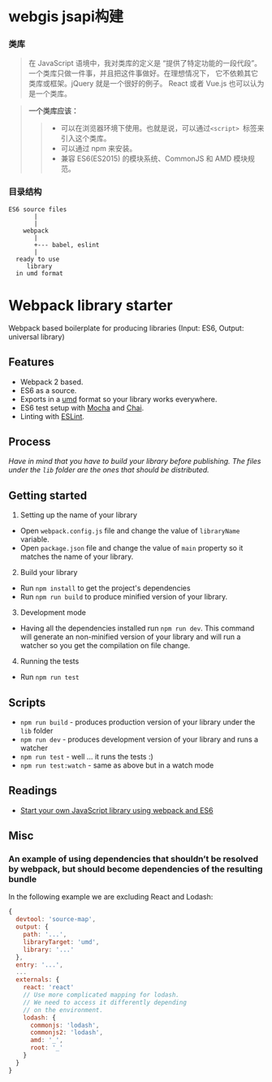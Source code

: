 # webgis jsapi构建

### 类库
> 在 JavaScript 语境中，我对类库的定义是 “提供了特定功能的一段代段”。
一个类库只做一件事，并且把这件事做好。在理想情况下，
它不依赖其它类库或框架。jQuery 就是一个很好的例子。
React 或者 Vue.js 也可以认为是一个类库。

> **一个类库应该：**
> > * 可以在浏览器环境下使用。也就是说，可以通过`<script> `标签来引入这个类库。
> > * 可以通过 npm 来安装。
> > * 兼容 ES6(ES2015) 的模块系统、CommonJS 和 AMD 模块规范。

### 目录结构

```
ES6 source files
       |
       |
    webpack
       |
       +--- babel, eslint
       |
  ready to use
     library
  in umd format
```

# Webpack library starter

Webpack based boilerplate for producing libraries (Input: ES6, Output: universal library)

## Features

* Webpack 2 based.
* ES6 as a source.
* Exports in a [umd](https://github.com/umdjs/umd) format so your library works everywhere.
* ES6 test setup with [Mocha](http://mochajs.org/) and [Chai](http://chaijs.com/).
* Linting with [ESLint](http://eslint.org/).

## Process



*Have in mind that you have to build your library before publishing. The files under the `lib` folder are the ones that should be distributed.*

## Getting started

1. Setting up the name of your library
  * Open `webpack.config.js` file and change the value of `libraryName` variable.
  * Open `package.json` file and change the value of `main` property so it matches the name of your library.
2. Build your library
  * Run `npm install` to get the project's dependencies
  * Run `npm run build` to produce minified version of your library.
3. Development mode
  * Having all the dependencies installed run `npm run dev`. This command will generate an non-minified version of your library and will run a watcher so you get the compilation on file change.
4. Running the tests
  * Run `npm run test`

## Scripts

* `npm run build` - produces production version of your library under the `lib` folder
* `npm run dev` - produces development version of your library and runs a watcher
* `npm run test` - well ... it runs the tests :)
* `npm run test:watch` - same as above but in a watch mode

## Readings

* [Start your own JavaScript library using webpack and ES6](http://krasimirtsonev.com/blog/article/javascript-library-starter-using-webpack-es6)

## Misc

### An example of using dependencies that shouldn’t be resolved by webpack, but should become dependencies of the resulting bundle

In the following example we are excluding React and Lodash:

```js
{
  devtool: 'source-map',
  output: {
    path: '...',
    libraryTarget: 'umd',
    library: '...'
  },
  entry: '...',
  ...
  externals: {
    react: 'react'
    // Use more complicated mapping for lodash.
    // We need to access it differently depending
    // on the environment.
    lodash: {
      commonjs: 'lodash',
      commonjs2: 'lodash',
      amd: '_',
      root: '_'
    }
  }
}
```

